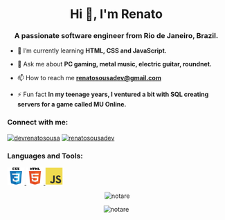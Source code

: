 <h1 align="center">Hi 👋, I'm Renato</h1>
<h3 align="center">A passionate software engineer from Rio de Janeiro, Brazil.</h3>

- 🌱 I’m currently learning **HTML, CSS and JavaScript.**

- 💬 Ask me about **PC gaming, metal music, electric guitar, roundnet.**

- 📫 How to reach me **renatosousadev@gmail.com**

- ⚡ Fun fact **In my teenage years, I ventured a bit with SQL creating servers for a game called MU Online.**

<h3 align="left">Connect with me:</h3>
<p align="left">
<a href="https://twitter.com/devrenatosousa" target="blank"><img align="center" src="https://raw.githubusercontent.com/rahuldkjain/github-profile-readme-generator/master/src/images/icons/Social/twitter.svg" alt="devrenatosousa" height="30" width="40" /></a>
<a href="https://linkedin.com/in/renatosousadev" target="blank"><img align="center" src="https://raw.githubusercontent.com/rahuldkjain/github-profile-readme-generator/master/src/images/icons/Social/linked-in-alt.svg" alt="renatosousadev" height="30" width="40" /></a>
</p>

<h3 align="left">Languages and Tools:</h3>
<p align="left"> <a href="https://www.w3schools.com/css/" target="_blank" rel="noreferrer"> <img src="https://raw.githubusercontent.com/devicons/devicon/master/icons/css3/css3-original-wordmark.svg" alt="css3" width="40" height="40"/> </a> <a href="https://www.w3.org/html/" target="_blank" rel="noreferrer"> <img src="https://raw.githubusercontent.com/devicons/devicon/master/icons/html5/html5-original-wordmark.svg" alt="html5" width="40" height="40"/> </a> <a href="https://developer.mozilla.org/en-US/docs/Web/JavaScript" target="_blank" rel="noreferrer"> <img src="https://raw.githubusercontent.com/devicons/devicon/master/icons/javascript/javascript-original.svg" alt="javascript" width="40" height="40"/> </a> </p>

<p align="center">&nbsp;<img src="https://github-readme-stats.vercel.app/api?username=notare&show_icons=true&title_color=000000&text_color=000000&locale=en" alt="notare" /></p>

<p align="center"><img src="https://github-readme-streak-stats.herokuapp.com/?user=notare&theme=default" alt="notare" /></p>
